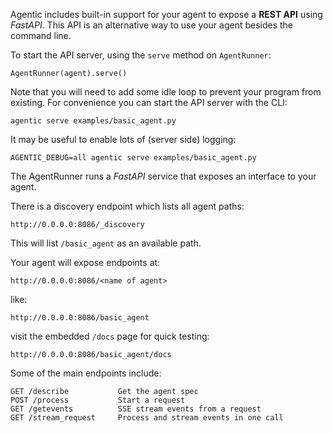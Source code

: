 Agentic includes built-in support for your agent to expose a **REST API** using _FastAPI_. This API
is an alternative way to use your agent besides the command line.

To start the API server, using the `serve` method on `AgentRunner`:

    AgentRunner(agent).serve()

Note that you will need to add some idle loop to prevent your program from existing. For convenience
you can start the API server with the CLI:

    agentic serve examples/basic_agent.py

It may be useful to enable lots of (server side) logging:

    AGENTIC_DEBUG=all agentic serve examples/basic_agent.py

The AgentRunner runs a _FastAPI_ service that exposes an interface to your agent.

There is a discovery endpoint which lists all agent paths:

    http://0.0.0.0:8086/_discovery

This will list `/basic_agent` as an available path.

Your agent will expose endpoints at:

    http://0.0.0.0:8086/<name of agent>

like:

    http://0.0.0.0:8086/basic_agent

visit the embedded `/docs` page for quick testing:

    http://0.0.0.0:8086/basic_agent/docs
    

Some of the main endpoints include:

    GET /describe           Get the agent spec
    POST /process           Start a request
    GET /getevents          SSE stream events from a request
    GET /stream_request     Process and stream events in one call



